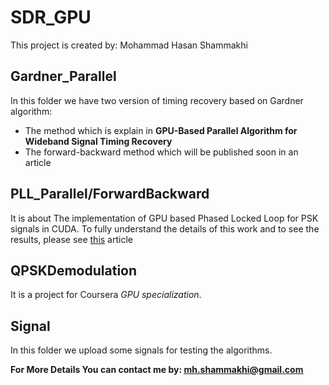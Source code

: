 # SDR_GPU
This project is created by: Mohammad Hasan Shammakhi

## Gardner_Parallel
In this folder we have two version of timing recovery based on Gardner algorithm:
  - The method which is explain in **GPU-Based Parallel Algorithm for Wideband Signal Timing Recovery**
  - The forward-backward method which will be published soon in an article

## PLL_Parallel/ForwardBackward
It is about The implementation of GPU based Phased Locked Loop for PSK signals in CUDA.
To fully understand the details of this work and to see the results, please see [this](https://papers.ssrn.com/sol3/papers.cfm?abstract_id=4100444) article

## QPSKDemodulation
It is a project for Coursera *GPU specialization*.

## Signal

In this folder we upload some signals for testing the algorithms.

**For More Details You can contact me by: <ins>mh.shammakhi@gmail.com</ins>**
